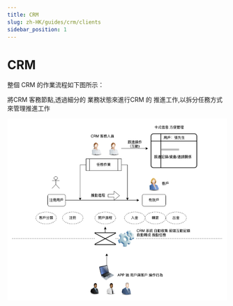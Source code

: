 ```yaml
---
title: CRM
slug: zh-HK/guides/crm/clients
sidebar_position: 1
---
```



# CRM

整個 CRM 的作業流程如下图所示：

將CRM 客務節點,透過細分的 業務狀態來進行CRM 的 推進工作,以拆分任務方式來管理推進工作

<img src="./assets/VW5CbEtZSo8PitxR9azchDRUnec.png" src-width="744" src-height="616"/>

